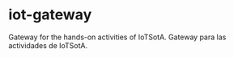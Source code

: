 # iot-gateway
Gateway for the hands-on activities of IoTSotA.
Gateway para las actividades de IoTSotA.
